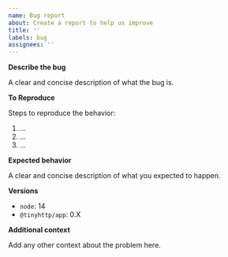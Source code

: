 ```yaml
---
name: Bug report
about: Create a report to help us improve
title: ''
labels: bug
assignees: ''
---
```


**Describe the bug**

A clear and concise description of what the bug is.

**To Reproduce**

Steps to reproduce the behavior:

1. ...
2. ...
3. ...

**Expected behavior**

A clear and concise description of what you expected to happen.

**Versions**

- `node`: 14
- `@tinyhttp/app`: 0.X

**Additional context**

Add any other context about the problem here.
